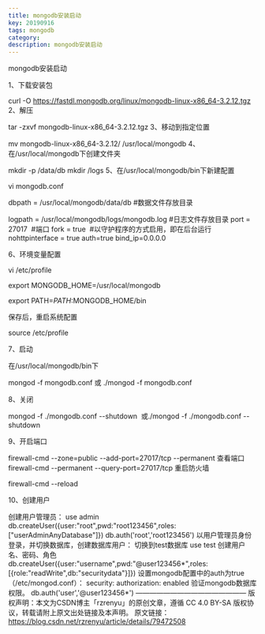 ```yaml
---
title: mongodb安装启动
key: 20190916
tags: mongodb
category: 
description: mongodb安装启动
---
```

<!--more-->
mongodb安装启动

1、下载安装包

curl -O https://fastdl.mongodb.org/linux/mongodb-linux-x86_64-3.2.12.tgz
2、解压

tar -zxvf mongodb-linux-x86_64-3.2.12.tgz
3、移动到指定位置

mv  mongodb-linux-x86_64-3.2.12/ /usr/local/mongodb
4、在/usr/local/mongodb下创建文件夹

mkdir -p /data/db
mkdir  /logs
5、在/usr/local/mongodb/bin下新建配置

vi mongodb.conf

dbpath = /usr/local/mongodb/data/db #数据文件存放目录

logpath = /usr/local/mongodb/logs/mongodb.log #日志文件存放目录
port = 27017  #端口
fork = true  #以守护程序的方式启用，即在后台运行
nohttpinterface = true
auth=true
bind_ip=0.0.0.0



6、环境变量配置

vi /etc/profile 

export MONGODB_HOME=/usr/local/mongodb

export PATH=$PATH:$MONGODB_HOME/bin

保存后，重启系统配置

source /etc/profile

7、启动

在/usr/local/mongodb/bin下

mongod -f mongodb.conf 或 ./mongod -f mongodb.conf

8、关闭

mongod -f ./mongodb.conf --shutdown  或./mongod -f ./mongodb.conf --shutdown

9、开启端口

firewall-cmd --zone=public --add-port=27017/tcp --permanent
查看端口
firewall-cmd --permanent --query-port=27017/tcp
重启防火墙

firewall-cmd --reload

10、创建用户

 创建用户管理员：
   use admin
   db.createUser({user:"root",pwd:"root123456",roles:["userAdminAnyDatabase"]})
   db.auth('root','root123456')
 以用户管理员身份登录，并切换数据库，创建数据库用户：
   切换到test数据库
   use test
   创建用户名、密码、角色
   db.createUser({user:"username",pwd:"@user123456*",roles:[{role:"readWrite",db:"securitydata"}]})
   设置mongodb配置中的auth为true（/etc/mongod.conf）：
   security:
     authorization: enabled
   验证mongodb数据库权限。
   db.auth('user','@user123456*')
————————————————
版权声明：本文为CSDN博主「rzrenyu」的原创文章，遵循 CC 4.0 BY-SA 版权协议，转载请附上原文出处链接及本声明。
原文链接：https://blog.csdn.net/rzrenyu/article/details/79472508